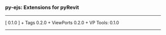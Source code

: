 ### py-ejs: Extensions for pyRevit


-------------------------------------------------------------

[ 0.1.0 ]
    + Tags					0.2.0
    + ViewPorts             0.2.0
    + VP Tools:             0.1.0

-------------------------------------------------------------
